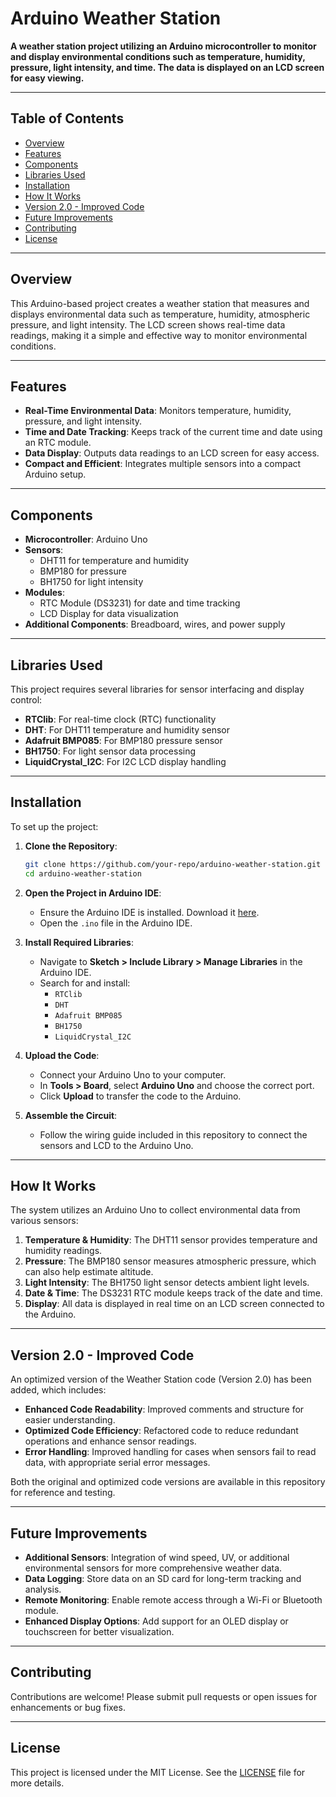 
# Arduino Weather Station

**A weather station project utilizing an Arduino microcontroller to monitor and display environmental conditions such as temperature, humidity, pressure, light intensity, and time. The data is displayed on an LCD screen for easy viewing.**

---

## Table of Contents

- [Overview](#overview)
- [Features](#features)
- [Components](#components)
- [Libraries Used](#libraries-used)
- [Installation](#installation)
- [How It Works](#how-it-works)
- [Version 2.0 - Improved Code](#version-20---improved-code)
- [Future Improvements](#future-improvements)
- [Contributing](#contributing)
- [License](#license)

---

## Overview

This Arduino-based project creates a weather station that measures and displays environmental data such as temperature, humidity, atmospheric pressure, and light intensity. The LCD screen shows real-time data readings, making it a simple and effective way to monitor environmental conditions.

---

## Features

- **Real-Time Environmental Data**: Monitors temperature, humidity, pressure, and light intensity.
- **Time and Date Tracking**: Keeps track of the current time and date using an RTC module.
- **Data Display**: Outputs data readings to an LCD screen for easy access.
- **Compact and Efficient**: Integrates multiple sensors into a compact Arduino setup.

---

## Components

- **Microcontroller**: Arduino Uno
- **Sensors**:
  - DHT11 for temperature and humidity
  - BMP180 for pressure
  - BH1750 for light intensity
- **Modules**:
  - RTC Module (DS3231) for date and time tracking
  - LCD Display for data visualization
- **Additional Components**: Breadboard, wires, and power supply

---

## Libraries Used

This project requires several libraries for sensor interfacing and display control:

- **RTClib**: For real-time clock (RTC) functionality
- **DHT**: For DHT11 temperature and humidity sensor
- **Adafruit BMP085**: For BMP180 pressure sensor
- **BH1750**: For light sensor data processing
- **LiquidCrystal_I2C**: For I2C LCD display handling

---

## Installation

To set up the project:

1. **Clone the Repository**:
    ```bash
    git clone https://github.com/your-repo/arduino-weather-station.git
    cd arduino-weather-station
    ```

2. **Open the Project in Arduino IDE**:
   - Ensure the Arduino IDE is installed. Download it [here](https://www.arduino.cc/en/software).
   - Open the `.ino` file in the Arduino IDE.

3. **Install Required Libraries**:
   - Navigate to **Sketch > Include Library > Manage Libraries** in the Arduino IDE.
   - Search for and install:
      - `RTClib`
      - `DHT`
      - `Adafruit BMP085`
      - `BH1750`
      - `LiquidCrystal_I2C`

4. **Upload the Code**:
   - Connect your Arduino Uno to your computer.
   - In **Tools > Board**, select **Arduino Uno** and choose the correct port.
   - Click **Upload** to transfer the code to the Arduino.

5. **Assemble the Circuit**:
   - Follow the wiring guide included in this repository to connect the sensors and LCD to the Arduino Uno.

---

## How It Works

The system utilizes an Arduino Uno to collect environmental data from various sensors:

1. **Temperature & Humidity**: The DHT11 sensor provides temperature and humidity readings.
2. **Pressure**: The BMP180 sensor measures atmospheric pressure, which can also help estimate altitude.
3. **Light Intensity**: The BH1750 light sensor detects ambient light levels.
4. **Date & Time**: The DS3231 RTC module keeps track of the date and time.
5. **Display**: All data is displayed in real time on an LCD screen connected to the Arduino.

---

## Version 2.0 - Improved Code

An optimized version of the Weather Station code (Version 2.0) has been added, which includes:

- **Enhanced Code Readability**: Improved comments and structure for easier understanding.
- **Optimized Code Efficiency**: Refactored code to reduce redundant operations and enhance sensor readings.
- **Error Handling**: Improved handling for cases when sensors fail to read data, with appropriate serial error messages.

Both the original and optimized code versions are available in this repository for reference and testing.

---

## Future Improvements

- **Additional Sensors**: Integration of wind speed, UV, or additional environmental sensors for more comprehensive weather data.
- **Data Logging**: Store data on an SD card for long-term tracking and analysis.
- **Remote Monitoring**: Enable remote access through a Wi-Fi or Bluetooth module.
- **Enhanced Display Options**: Add support for an OLED display or touchscreen for better visualization.

---

## Contributing

Contributions are welcome! Please submit pull requests or open issues for enhancements or bug fixes.

---

## License

This project is licensed under the MIT License. See the [LICENSE](LICENSE) file for more details.

